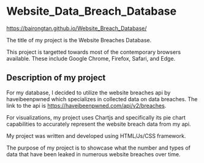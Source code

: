 # Website_Data_Breach_Database

https://bairongtan.github.io/Website_Breach_Database/

The title of my project is the Website Breaches Database.

This project is targetted towards most of the contemporary browsers available. 
These include Google Chrome, Firefox, Safari, and Edge. 

## Description of my project

For my database, I decided to utilize the website breaches api by 
haveibeenpwned which specializes in collected data on data breaches. 
The link to the api is https://haveibeenpwned.com/api/v2/breaches.

For visualizations, my project uses Chartjs and specifically its pie chart capabilities to
accurately represent the website breach data from my api.

My project was written and developed using HTML/Js/CSS framework.

The purpose of my project is to showcase what the number and types of data that 
have been leaked in numerous website breaches over time. 
